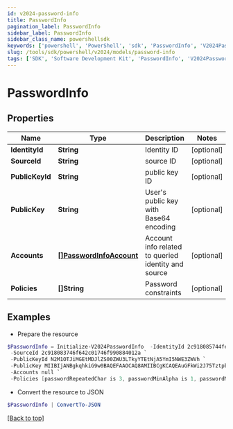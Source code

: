 ```yaml
---
id: v2024-password-info
title: PasswordInfo
pagination_label: PasswordInfo
sidebar_label: PasswordInfo
sidebar_class_name: powershellsdk
keywords: ['powershell', 'PowerShell', 'sdk', 'PasswordInfo', 'V2024PasswordInfo'] 
slug: /tools/sdk/powershell/v2024/models/password-info
tags: ['SDK', 'Software Development Kit', 'PasswordInfo', 'V2024PasswordInfo']
---
```



# PasswordInfo

## Properties

Name | Type | Description | Notes
------------ | ------------- | ------------- | -------------
**IdentityId** | **String** | Identity ID | [optional] 
**SourceId** | **String** | source ID | [optional] 
**PublicKeyId** | **String** | public key ID | [optional] 
**PublicKey** | **String** | User's public key with Base64 encoding | [optional] 
**Accounts** | [**[]PasswordInfoAccount**](password-info-account) | Account info related to queried identity and source | [optional] 
**Policies** | **[]String** | Password constraints | [optional] 

## Examples

- Prepare the resource
```powershell
$PasswordInfo = Initialize-V2024PasswordInfo  -IdentityId 2c918085744fec4301746f9a5bce4605 `
 -SourceId 2c918083746f642c01746f990884012a `
 -PublicKeyId N2M1OTJiMGEtMDJlZS00ZWU3LTkyYTEtNjA5YmI5NWE3ZWVh `
 -PublicKey MIIBIjANBgkqhkiG9w0BAQEFAAOCAQ8AMIIBCgKCAQEAuGFkWi2J75TztpbaPKd36bJnIB3J8gZ6UcoS9oSDYsqBzPpTsfZXYaEf4Y4BKGgJIXmE/lwhwuj7mU1itdZ2qTSNFtnXA8Fn75c3UUkk+h+wdZbkuSmqlsJo3R1OnJkwkJggcAy9Jvk9jlcrNLWorpQ1w9raUvxtvfgkSdq153KxotenQ1HciSyZ0nA/Kw0UaucLnho8xdRowZs11afXGXA9IT9H6D8T6zUdtSxm0nAyH+mluma5LdTfaM50W3l/L8q56Vrqmx2pZIiwdx/0+g3Y++jV70zom0ZBkC1MmSoLMrQYG5OICNjr72f78B2PaGXfarQHqARLjKpMVt9YIQIDAQAB `
 -Accounts null `
 -Policies [passwordRepeatedChar is 3, passwordMinAlpha is 1, passwordMinLength is 5, passwordMinNumeric is 1]
```

- Convert the resource to JSON
```powershell
$PasswordInfo | ConvertTo-JSON
```


[[Back to top]](#) 

